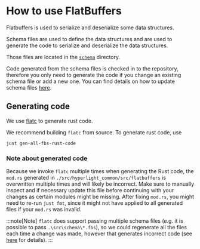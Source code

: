 # How to use FlatBuffers

Flatbuffers is used to serialize and deserialize some data structures.

Schema files are used to define the data structures and are used to generate the code to serialize and deserialize the data structures.

Those files are located in the [`schema`](https://github.com/hyperlight-dev/hyperlight/tree/44e66542f1f878c8ce6e93237c4925825aa3e39c/src/schema) directory.

Code generated from the schema files is checked in to the repository, therefore you only need to generate the code if you change an existing schema file or add a new one. You can find details on how to update schema files [here](https://google.github.io/flatbuffers/flatbuffers_guide_writing_schema.html).

## Generating code

We use [flatc](https://google.github.io/flatbuffers/flatbuffers_guide_using_schema_compiler.html) to generate rust code.

We recommend building `flatc` from source. To generate rust code, use

```console
just gen-all-fbs-rust-code
```

### Note about generated code

Because we invoke `flatc` multiple times when generating the Rust code, the `mod.rs` generated in `./src/hyperlight_common/src/flatbuffers` is overwritten multiple times and will likely be incorrect. Make sure to manually inspect and if necessary update this file before continuing with your changes as certain modules might be missing. After fixing `mod.rs`, you might need to re-run `just fmt`, since it might not have applied to all generated files if your `mod.rs` was invalid.

:::note[Note]
`flatc` does support passing multiple schema files (e.g. it is possible to pass `.\src\schema\*.fbs`), so we could regenerate all the files each time a change was made, however that generates incorrect code (see [here](https://github.com/google/flatbuffers/issues/6800) for details).
:::

